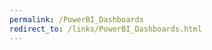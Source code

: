 ```yaml
---
permalink: /PowerBI_Dashboards
redirect_to: /links/PowerBI_Dashboards.html
---
```

<!-- Content for the page (if any) goes here -->
